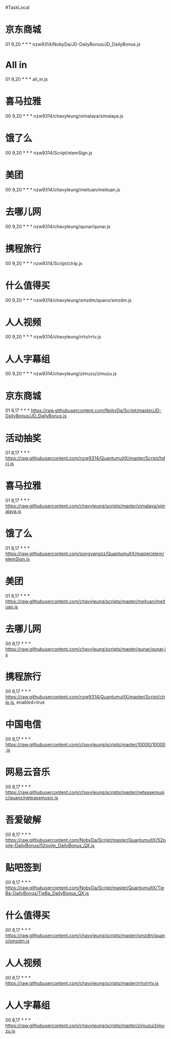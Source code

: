 
#TaskLocal

# 京东商城
01 9,20 * * * nzw9314/NobyDa/JD-DailyBonus/JD_DailyBonus.js
# All in
01 9,20 * * * all_in.js
# 喜马拉雅
00 9,20 * * * nzw9314/chavyleung/ximalaya/ximalaya.js
# 饿了么
00 9,20 * * * nzw9314/Script/elemSign.js
# 美团
00 9,20 * * * nzw9314/chavyleung/meituan/meituan.js
# 去哪儿网
00 9,20 * * * nzw9314/chavyleung/qunar/qunar.js
# 携程旅行
00 9,20 * * * nzw9314/Script/ctrip.js
# 什么值得买
00 9,20 * * * nzw9314/chavyleung/smzdm/quanx/smzdm.js
# 人人视频
00 9,20 * * * nzw9314/chavyleung/rrtv/rrtv.js
# 人人字幕组
00 9,20 * * * nzw9314/chavyleung/zimuzu/zimuzu.js



# 京东商城
01 8,17 * * * https://raw.githubusercontent.com/NobyDa/Script/master/JD-DailyBonus/JD_DailyBonus.js
# 活动抽奖
01 8,17 * * * https://raw.githubusercontent.com/nzw9314/QuantumultX/master/Script/hdcj.js
# 喜马拉雅
01 8,17 * * * https://raw.githubusercontent.com/chavyleung/scripts/master/ximalaya/ximalaya.js
# 饿了么
01 8,17 * * * https://raw.githubusercontent.com/songyangzz/QuantumultX/master/elem/elemSign.js
# 美团
01 8,17 * * * https://raw.githubusercontent.com/chavyleung/scripts/master/meituan/meituan.js
# 去哪儿网
00 8,17 * * * https://raw.githubusercontent.com/chavyleung/scripts/master/qunar/qunar.js
# 携程旅行
00 8,17 * * * https://raw.githubusercontent.com/nzw9314/QuantumultX/master/Script/ctrip.js, enabled=true
# 中国电信
00 8,17 * * * https://raw.githubusercontent.com/chavyleung/scripts/master/10000/10000.js
# 网易云音乐
00 8,17 * * * https://raw.githubusercontent.com/chavyleung/scripts/master/neteasemusic/quanx/neteasemusic.js
# 吾爱破解
00 8,17 * * * https://raw.githubusercontent.com/NobyDa/Script/master/QuantumultX/52pojie-DailyBonus/52pojie_DailyBonus_QX.js
# 贴吧签到
00 8,17 * * * https://raw.githubusercontent.com/NobyDa/Script/master/QuantumultX/TieBa-DailyBonus/TieBa_DailyBonus_QX.js
# 什么值得买
00 8,17 * * * https://raw.githubusercontent.com/chavyleung/scripts/master/smzdm/quanx/smzdm.js
# 人人视频
00 8,17 * * * https://raw.githubusercontent.com/chavyleung/scripts/master/rrtv/rrtv.js
# 人人字幕组
00 8,17 * * * https://raw.githubusercontent.com/chavyleung/scripts/master/zimuzu/zimuzu.js

